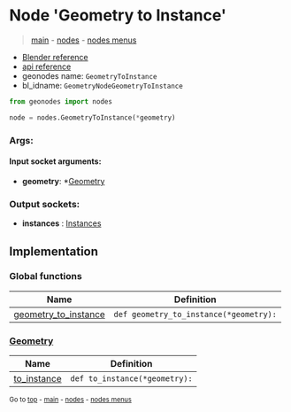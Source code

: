 # Node 'Geometry to Instance'

> [main](../structure.md) - [nodes](nodes.md) - [nodes menus](nodes_menus.md)

- [Blender reference](https://docs.blender.org/manual/en/latest/modeling/geometry_nodes/geometry/geometry_to_instance.html)
- [api reference](https://docs.blender.org/api/current/bpy.types.GeometryNodeGeometryToInstance.html)
- geonodes name: `GeometryToInstance`
- bl_idname: `GeometryNodeGeometryToInstance`

```python
from geonodes import nodes

node = nodes.GeometryToInstance(*geometry)
```

### Args:

#### Input socket arguments:

- **geometry**: *[Geometry](Geometry.md)

### Output sockets:

- **instances** : [Instances](Instances.md)

## Implementation

### Global functions

| Name | Definition |
|------|------------|
 | [geometry_to_instance](A.md#geometry_to_instance) | `def geometry_to_instance(*geometry):` |

### [Geometry](Geometry.md)

| Name | Definition |
|------|------------|
 | [to_instance](Geometry.md#to_instance) | `def to_instance(*geometry):` |

<sub>Go to [top](#node-Geometry-to-Instance) - [main](../structure.md) - [nodes](nodes.md) - [nodes menus](nodes_menus.md)</sub>

